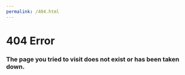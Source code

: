 ```yaml
---
permalink: /404.html
---
```

# 404 Error 

### The page you tried to visit does not exist or has been taken down.